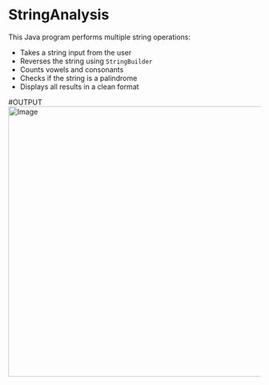 # StringAnalysis
This Java program performs multiple string operations:
- Takes a string input from the user
- Reverses the string using `StringBuilder`
- Counts vowels and consonants
- Checks if the string is a palindrome
- Displays all results in a clean format

#OUTPUT
<img width="959" height="539" alt="Image" src="https://github.com/user-attachments/assets/bedfe4d2-9cf9-492d-ae34-d835497b508a" />
